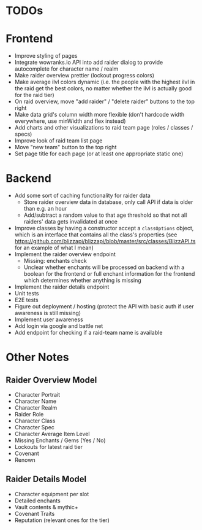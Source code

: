 # TODOs

# Frontend

- Improve styling of pages
- Integrate wowranks.io API into add raider dialog to provide autocomplete for character name / realm
- Make raider overview prettier (lockout progress colors)
- Make average ilvl colors dynamic (i.e. the people with the highest ilvl in the raid get the best colors, no matter whether the ilvl is actually good for the raid tier)
- On raid overview, move "add raider" / "delete raider" buttons to the top right
- Make data grid's column width more flexible (don't hardcode width everywhere, use minWidth and flex instead)
- Add charts and other visualizations to raid team page (roles / classes / specs)
- Improve look of raid team list page
- Move "new team" button to the top right
- Set page title for each page (or at least one appropriate static one)

# Backend

- Add some sort of caching functionality for raider data
    - Store raider overview data in database, only call API if data is older than e.g. an hour
    - Add/subtract a random value to that age threshold so that not all raiders' data gets invalidated at once
- Improve classes by having a constructor accept a `classOptions` object, which is an interface that contains all the class's properties (see https://github.com/blizzapi/blizzapi/blob/master/src/classes/BlizzAPI.ts for an example of what I mean)
- Implement the raider overview endpoint
    - Missing: enchants check
    - Unclear whether enchants will be processed on backend with a boolean for the frontend or full enchant information for the frontend which determines whether anything is missing
- Implement the raider details endpoint
- Unit tests
- E2E tests
- Figure out deployment / hosting (protect the API with basic auth if user awareness is still missing)
- Implement user awareness
- Add login via google and battle net
- Add endpoint for checking if a raid-team name is available

# Other Notes

## Raider Overview Model

- Character Portrait
- Character Name
- Character Realm
- Raider Role
- Character Class
- Character Spec
- Character Average Item Level
- Missing Enchants / Gems (Yes / No)
- Lockouts for latest raid tier
- Covenant
- Renown

## Raider Details Model

- Character equipment per slot
- Detailed enchants
- Vault contents & mythic+
- Covenant Traits
- Reputation (relevant ones for the tier)